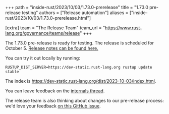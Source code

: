 +++
path = "inside-rust/2023/10/03/1.73.0-prerelease"
title = "1.73.0 pre-release testing"
authors = ["Release automation"]
aliases = ["inside-rust/2023/10/03/1.73.0-prerelease.html"]

[extra]
team = "The Release Team"
team_url = "https://www.rust-lang.org/governance/teams/release"
+++

The 1.73.0 pre-release is ready for testing. The release is scheduled for
October 5. [Release notes can be found here.][relnotes]

You can try it out locally by running:

```
RUSTUP_DIST_SERVER=https://dev-static.rust-lang.org rustup update stable
```

The index is <https://dev-static.rust-lang.org/dist/2023-10-03/index.html>.

You can leave feedback on the [internals thread](https://internals.rust-lang.org/t/rust-1-73-0-pre-release-testing/19641).

The release team is also thinking about changes to our pre-release process:
we'd love your feedback [on this GitHub issue][feedback].

[relnotes]: https://github.com/rust-lang/rust/blob/stable/RELEASES.md#version-1730-2023-10-05
[feedback]: https://github.com/rust-lang/release-team/issues/16
    
